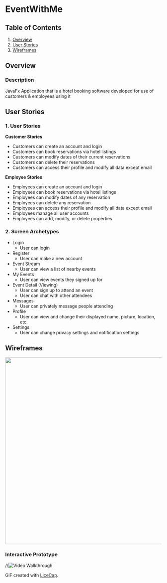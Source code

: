 # EventWithMe

## Table of Contents
1. [Overview](#Overview)
1. [User Stories](#User-Stories)
1. [Wireframes](#Wireframes)

## Overview
### Description
JavaFx Application that is a hotel booking software developed for use of customers & employees using it

## User Stories

### 1. User Stories 

**Customer Stories**

* Customers can create an account and login
* Customers can book reservations via hotel listings
* Customers can modify dates of their current reservations
* Customers can delete their reservations
* Customers can access their profile and modify all data except email

**Employee Stories**
* Employees can create an account and login
* Employees can book reservations via hotel listings
* Employees can modify dates of any reservation
* Employees can delete any reservation
* Employees can access their profile and modify all data except email
* Employees manage all user accounts
* Employees can add, modify, or delete properties

### 2. Screen Archetypes

* Login
    * User can login
* Register
    * User can make a new account
* Event Stream
    * User can view a list of nearby events
* My Events
    * User can view events they signed up for
* Event Detail (Viewing)
    * User can sign up to attend an event
    * User can chat with other attendees
* Messages
    * User can privately message people attending
* Profile
    * User can view and change their displayed name, picture, location, etc.
* Settings
    * User can change privacy settings and notification settings

## Wireframes

<img src="WireFramePic.PNG" width=600>

### Interactive Prototype

//<img src='WireFrame_Walkthrough.gif' title='Video Walkthrough' width='' alt='Video Walkthrough' />

GIF created with [LiceCap](http://www.cockos.com/licecap/).
